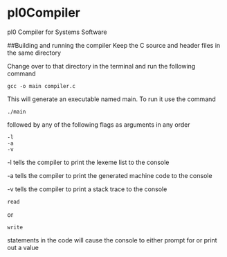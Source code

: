 # pl0Compiler
pl0 Compiler for Systems Software

##Building and running the compiler
Keep the C source and header files in the same directory

Change over to that directory in the terminal and run the following command
  
	gcc -o main compiler.c
  
This will generate an executable named main. To run it use the command
  
	./main 
  
followed by any of the following flags as arguments in any order

	-l
	-a
	-v
	
-l tells the compiler to print the lexeme list to the console

-a tells the compiler to print the generated machine code to the console

-v tells the compiler to print a stack trace to the console

	read
or

	write
statements in the code will cause the console to either prompt for or print out a value
	

